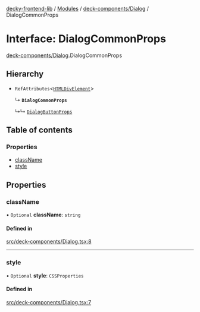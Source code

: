 [decky-frontend-lib](../README.md) / [Modules](../modules.md) / [deck-components/Dialog](../modules/deck_components_Dialog.md) / DialogCommonProps

# Interface: DialogCommonProps

[deck-components/Dialog](../modules/deck_components_Dialog.md).DialogCommonProps

## Hierarchy

- `RefAttributes`<[`HTMLDivElement`]( https://developer.mozilla.org/en-US/docs/Web/API/HTMLDivElement )\>

  ↳ **`DialogCommonProps`**

  ↳↳ [`DialogButtonProps`](deck_components_Dialog.DialogButtonProps.md)

## Table of contents

### Properties

- [className](deck_components_Dialog.DialogCommonProps.md#classname)
- [style](deck_components_Dialog.DialogCommonProps.md#style)

## Properties

### className

• `Optional` **className**: `string`

#### Defined in

[src/deck-components/Dialog.tsx:8](https://github.com/SteamDeckHomebrew/decky-frontend-lib/blob/cc29dda/src/deck-components/Dialog.tsx#L8)

___

### style

• `Optional` **style**: `CSSProperties`

#### Defined in

[src/deck-components/Dialog.tsx:7](https://github.com/SteamDeckHomebrew/decky-frontend-lib/blob/cc29dda/src/deck-components/Dialog.tsx#L7)
